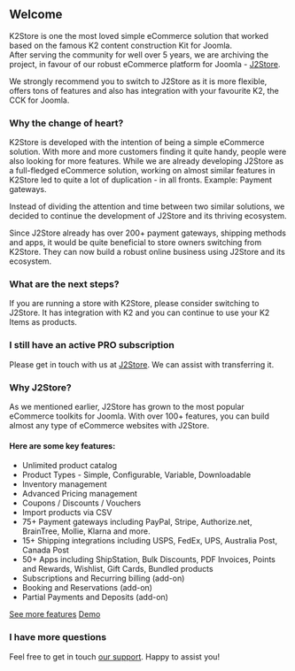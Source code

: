 ## Welcome

K2Store is one the most loved simple eCommerce solution that worked based on the famous K2 content construction Kit for Joomla.  
After serving the community for well over 5 years, we are archiving the project, in favour of our robust eCommerce platform for Joomla - [J2Store](https://www.j2store.org). 

We strongly recommend you to switch to J2Store as it is more flexible, offers tons of features and also has integration with your favourite K2, the CCK for Joomla.

### Why the change of heart?

K2Store is developed with the intention of being a simple eCommerce solution. With more and more customers finding it quite handy, people were also looking for more features. While we are already developing J2Store as a full-fledged eCommerce solution, working on almost similar features in K2Store led to quite a lot of duplication - in all fronts. Example: Payment gateways.

Instead of dividing the attention and time between two similar solutions, we decided to continue the development of J2Store and its thriving ecosystem.

Since J2Store already has over 200+ payment gateways, shipping methods and apps, it would be quite beneficial to store owners switching from K2Store. They can now build a robust online business using J2Store and its ecosystem.

### What are the next steps?
If you are running a store with K2Store, please consider switching to J2Store. It has integration with K2 and you can continue to use your K2 Items as products.

### I still have an active PRO subscription

Please get in touch with us at [J2Store](https://www.j2store.org/support/contact-us.html). We can assist with transferring it.

### Why J2Store?

As we mentioned earlier, J2Store has grown to the most popular eCommerce toolkits for Joomla. With over 100+ features, you can build almost any type of eCommerce websites with J2Store.

#### Here are some key features:

- Unlimited product catalog
- Product Types - Simple, Configurable, Variable, Downloadable
- Inventory management
- Advanced Pricing management
- Coupons / Discounts / Vouchers
- Import products via CSV
- 75+ Payment gateways including PayPal, Stripe, Authorize.net, BrainTree, Mollie, Klarna and more.
- 15+ Shipping integrations including USPS, FedEx, UPS, Australia Post, Canada Post
- 50+ Apps including ShipStation, Bulk Discounts, PDF Invoices, Points and Rewards, Wishlist, Gift Cards, Bundled products 
- Subscriptions and Recurring billing (add-on)
- Booking and Reservations (add-on)
- Partial Payments and Deposits (add-on)

[See more features](https://www.j2store.org/features.html)
[Demo](https://www.j2store.org/demo-stores.html)

### I have more questions

Feel free to get in touch [our support](https://www.j2store.org/support/contact-us.html). Happy to assist you!
